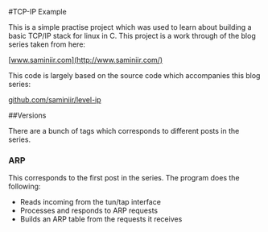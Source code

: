 #TCP-IP Example

This is a simple practise project which was used to learn about building a basic TCP/IP stack for linux in C. This project is a work through of the blog series taken from here:

[www.saminiir.com](http://www.saminiir.com/)

This code is largely based on the source code which accompanies this blog series:

[github.com/saminiir/level-ip](http://github.com/saminiir/level-ip)

##Versions

There are a bunch of tags which corresponds to different posts in the series.

### ARP

This corresponds to the first post in the series. The program does the following:

* Reads incoming from the tun/tap interface
* Processes and responds to ARP requests
* Builds an ARP table from the requests it receives
